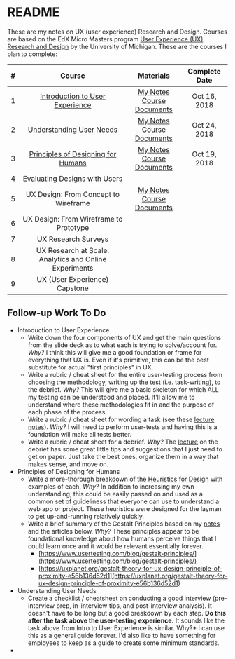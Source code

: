 # README

These are my notes on UX (user experience) Research and Design. Courses are based on the EdX Micro Masters program [User Experience (UX) Research and Design](https://www.edx.org/micromasters/michiganx-user-experience-ux-research-and-design) by the University of Michigan. These are the courses I plan to complete:

|#|Course|Materials|Complete Date|
|:---:|:---:|:---:|:---:|
|1|[Introduction to User Experience](https://www.edx.org/course/introduction-to-user-experience)|[My Notes](https://github.com/coolinmc6/design-ux-ui/blob/master/UMI-Intro-to-User-Experience/Notes.md)<br>[Course Documents](https://github.com/coolinmc6/design-ux-ui/tree/master/UMI-Intro-to-User-Experience/Course-Documents)|Oct 16, 2018|
|2|[Understanding User Needs](https://www.edx.org/course/understanding-user-needs)|[My Notes](https://github.com/coolinmc6/design-ux-ui/blob/master/UMI-Understanding-User-Needs/Notes.md)<br>[Course Documents](https://github.com/coolinmc6/design-ux-ui/tree/master/UMI-Understanding-User-Needs/Course-Documents)|Oct 24, 2018|
|3|[Principles of Designing for Humans](https://www.edx.org/course/principles-of-designing-for-humans)|[My Notes](https://github.com/coolinmc6/design-ux-ui/blob/master/UMI-Principles-of-Designing-for-Humans/Notes.md)<br>[Course Documents](https://github.com/coolinmc6/design-ux-ui/tree/master/UMI-Principles-of-Designing-for-Humans/Course-Documents)|Oct 19, 2018|
|4|Evaluating Designs with Users|||
|5|UX Design: From Concept to Wireframe|[My Notes](https://github.com/coolinmc6/design-ux-ui/blob/master/UMI-UX-Design-From-Concept-to-Wireframe/Notes.md)<br>[Course Documents](https://github.com/coolinmc6/design-ux-ui/tree/master/UMI-UX-Design-From-Concept-to-Wireframe/Course-Documents)||
|6|UX Design: From Wireframe to Prototype|||
|7|UX Research Surveys|||
|8|UX Research at Scale: Analytics and Online Experiments|||
|9|UX (User Experience) Capstone|||


## Follow-up Work To Do

- Introduction to User Experience
	+ Write down the four components of UX and get the main questions from the slide deck as to what each is trying to solve/account for. *Why?* I think this will give me a good foundation or frame for everything that UX is. Even if it's primitive, this can be the best substitute for actual "first principles" in UX.
	+ Write a rubric / cheat sheet for the entire user-testing process from choosing the methodology, writing up the test (i.e. task-writing), to the debrief. *Why?* This will give me a basic skeleton for which ALL my testing can be understood and placed. It'll allow me to understand where these methodologies fit in and the purpose of each phase of the process.
	+ Write a rubric / cheat sheet for  wording a task (see these [lecture notes](https://github.com/coolinmc6/design-ux-ui/blob/master/UMI-Intro-to-User-Experience/Notes.md#l6-user-testing-part-2)). *Why?* I will need to perform user-tests and having this is a foundation will make all tests better.
	+ Write a rubric / cheat sheet for a debrief. *Why?* The [lecture](https://github.com/coolinmc6/design-ux-ui/blob/master/UMI-Intro-to-User-Experience/Notes.md#l7-user-testing-part-3) on the debrief has some great little tips and suggestions that I just need to get on paper. Just take the best ones, organize them in a way that makes sense, and move on.
- Principles of Designing for Humans
	+ Write a more-thorough breakdown of the [Heuristics for Design](https://github.com/coolinmc6/design-ux-ui/blob/master/UMI-Principles-of-Designing-for-Humans/Notes.md#l8-heuristics-for-design) with examples of each. *Why?* In addition to increasing my own understanding, this could be easily passed on and used as a common set of guideliness that everyone can use to understand a web app or project. These heuristics were designed for the layman to get up-and-running relatively quickly.
	+ Write a brief summary of the Gestalt Principles based on my [notes]() and the articles below. *Why?* These principles appear to be foundational knowledge about how humans perceive things that I could learn once and it would be relevant essentially forever.
		* [https://www.usertesting.com/blog/gestalt-principles/](https://www.usertesting.com/blog/gestalt-principles/)
		* [https://uxplanet.org/gestalt-theory-for-ux-design-principle-of-proximity-e56b136d52d1](https://uxplanet.org/gestalt-theory-for-ux-design-principle-of-proximity-e56b136d52d1)
- Understanding User Needs
	+ Create a checklist / cheatsheet on conducting a good interview (pre-interview prep, in-interview tips, and post-interview analysis). It doesn't have to be long but a good breakdown by each step. **Do this after the task above the user-testing experience.** It sounds like the task above from Intro to User Experience is similar. Why?* I can use this as a general guide forever. I'd also like to have something for employees to keep as a guide to create some minimum standards.
- 